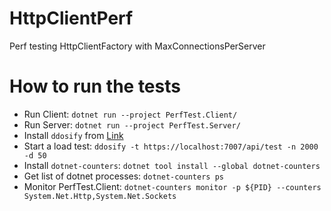 # HttpClientPerf
Perf testing HttpClientFactory with MaxConnectionsPerServer

# How to run the tests
- Run Client: `dotnet run --project PerfTest.Client/`
- Run Server: `dotnet run --project PerfTest.Server/`
- Install `ddosify` from [Link](https://github.com/ddosify/ddosify)
- Start a load test: `ddosify -t https://localhost:7007/api/test -n 2000 -d 50`
- Install `dotnet-counters`: `dotnet tool install --global dotnet-counters`
- Get list of dotnet processes: `dotnet-counters ps`
- Monitor PerfTest.Client: `dotnet-counters monitor -p ${PID} --counters System.Net.Http,System.Net.Sockets`
